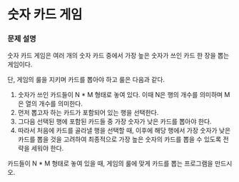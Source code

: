 # 숫자 카드 게임  

### 문제 설명

<p>숫자 카드 게임은 여러 개의 숫자 카드 중에서 가장 높은 숫자가 쓰인 카드 한 장을 뽑는 게임이다.</p>

<p>단, 게임의 룰을 지키며 카드를 뽑아야 하고 룰은 다음과 같다.</p>

<ol>
    <li>숫자가 쓰인 카드들이 N * M 형태로 놓여 있다. 이때 N은 행의 개수를 의미하며 M은 열의 개수를 의미한다.</li>
    <li>먼저 뽑고자 하는 카드가 포함되어 있는 행을 선택한다.</li>
    <li>그다음 선택된 행에 포함된 카드들 중 가장 숫자가 낮은 카드를 뽑아야 한다.</li>
    <li>따라서 처음에 카드를 골라낼 행을 선택할 때, 이후에 해당 행에서 가장 숫자가 낮은 카드를 뽑을 것을 고려하여 최종적으로 가장 높은 숫자의 카드를 뽑을 수 있도록 전략을 세워야 한다.</li>
</ol>

<p>카드들이 N * M 형태로 놓여 있을 때, 게임의 룰에 맞게 카드를 뽑는 프로그램을 만드시오.</p>
